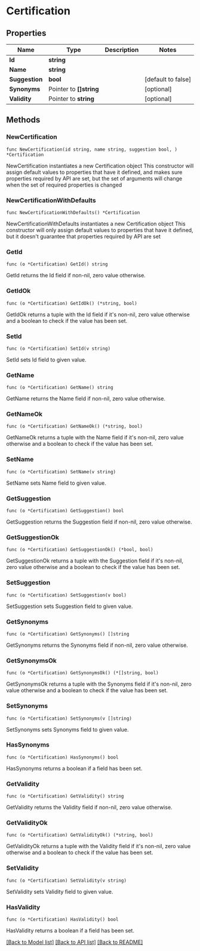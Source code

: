 # Certification

## Properties

Name | Type | Description | Notes
------------ | ------------- | ------------- | -------------
**Id** | **string** |  | 
**Name** | **string** |  | 
**Suggestion** | **bool** |  | [default to false]
**Synonyms** | Pointer to **[]string** |  | [optional] 
**Validity** | Pointer to **string** |  | [optional] 

## Methods

### NewCertification

`func NewCertification(id string, name string, suggestion bool, ) *Certification`

NewCertification instantiates a new Certification object
This constructor will assign default values to properties that have it defined,
and makes sure properties required by API are set, but the set of arguments
will change when the set of required properties is changed

### NewCertificationWithDefaults

`func NewCertificationWithDefaults() *Certification`

NewCertificationWithDefaults instantiates a new Certification object
This constructor will only assign default values to properties that have it defined,
but it doesn't guarantee that properties required by API are set

### GetId

`func (o *Certification) GetId() string`

GetId returns the Id field if non-nil, zero value otherwise.

### GetIdOk

`func (o *Certification) GetIdOk() (*string, bool)`

GetIdOk returns a tuple with the Id field if it's non-nil, zero value otherwise
and a boolean to check if the value has been set.

### SetId

`func (o *Certification) SetId(v string)`

SetId sets Id field to given value.


### GetName

`func (o *Certification) GetName() string`

GetName returns the Name field if non-nil, zero value otherwise.

### GetNameOk

`func (o *Certification) GetNameOk() (*string, bool)`

GetNameOk returns a tuple with the Name field if it's non-nil, zero value otherwise
and a boolean to check if the value has been set.

### SetName

`func (o *Certification) SetName(v string)`

SetName sets Name field to given value.


### GetSuggestion

`func (o *Certification) GetSuggestion() bool`

GetSuggestion returns the Suggestion field if non-nil, zero value otherwise.

### GetSuggestionOk

`func (o *Certification) GetSuggestionOk() (*bool, bool)`

GetSuggestionOk returns a tuple with the Suggestion field if it's non-nil, zero value otherwise
and a boolean to check if the value has been set.

### SetSuggestion

`func (o *Certification) SetSuggestion(v bool)`

SetSuggestion sets Suggestion field to given value.


### GetSynonyms

`func (o *Certification) GetSynonyms() []string`

GetSynonyms returns the Synonyms field if non-nil, zero value otherwise.

### GetSynonymsOk

`func (o *Certification) GetSynonymsOk() (*[]string, bool)`

GetSynonymsOk returns a tuple with the Synonyms field if it's non-nil, zero value otherwise
and a boolean to check if the value has been set.

### SetSynonyms

`func (o *Certification) SetSynonyms(v []string)`

SetSynonyms sets Synonyms field to given value.

### HasSynonyms

`func (o *Certification) HasSynonyms() bool`

HasSynonyms returns a boolean if a field has been set.

### GetValidity

`func (o *Certification) GetValidity() string`

GetValidity returns the Validity field if non-nil, zero value otherwise.

### GetValidityOk

`func (o *Certification) GetValidityOk() (*string, bool)`

GetValidityOk returns a tuple with the Validity field if it's non-nil, zero value otherwise
and a boolean to check if the value has been set.

### SetValidity

`func (o *Certification) SetValidity(v string)`

SetValidity sets Validity field to given value.

### HasValidity

`func (o *Certification) HasValidity() bool`

HasValidity returns a boolean if a field has been set.


[[Back to Model list]](../README.md#documentation-for-models) [[Back to API list]](../README.md#documentation-for-api-endpoints) [[Back to README]](../README.md)


